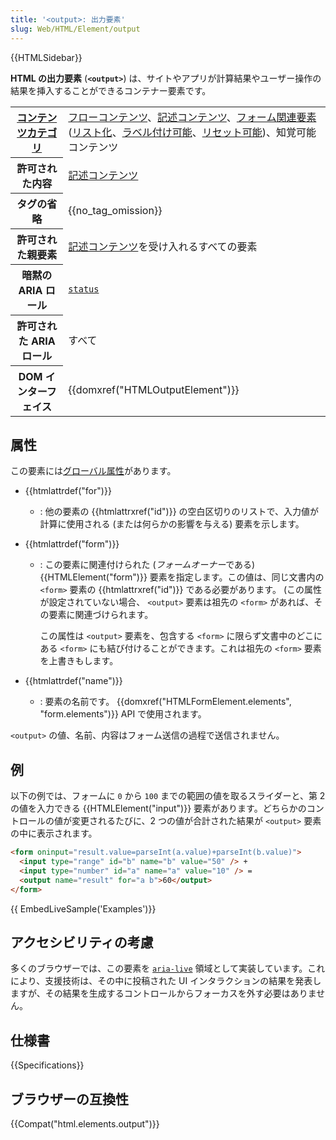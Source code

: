 ```yaml
---
title: '<output>: 出力要素'
slug: Web/HTML/Element/output
---
```


{{HTMLSidebar}}

**HTML の出力要素** (**`<output>`**) は、サイトやアプリが計算結果やユーザー操作の結果を挿入することができるコンテナー要素です。

<table class="properties">
  <tbody>
    <tr>
      <th scope="row">
        <a href="/ja/docs/Web/HTML/Content_categories">コンテンツカテゴリ</a>
      </th>
      <td>
        <a href="/ja/docs/Web/HTML/Content_categories#フローコンテンツ"
          >フローコンテンツ</a
        >、<a href="/ja/docs/Web/HTML/Content_categories#記述コンテンツ"
          >記述コンテンツ</a
        >、<a href="/ja/docs/Web/HTML/Content_categories#フォーム関連コンテンツ"
          >フォーム関連要素</a
        >
        (<a href="/ja/docs/Web/HTML/Content_categories#リスト化">リスト化</a
        >、<a href="/ja/docs/Web/HTML/Content_categories#ラベル付け可能"
          >ラベル付け可能</a
        >、<a href="/ja/docs/Web/HTML/Content_categories#リセット可能"
          >リセット可能</a
        >)、知覚可能コンテンツ
      </td>
    </tr>
    <tr>
      <th scope="row">許可された内容</th>
      <td>
        <a href="/ja/docs/Web/HTML/Content_categories#記述コンテンツ"
          >記述コンテンツ</a
        >
      </td>
    </tr>
    <tr>
      <th scope="row">タグの省略</th>
      <td>{{no_tag_omission}}</td>
    </tr>
    <tr>
      <th scope="row">許可された親要素</th>
      <td>
        <a href="/ja/docs/Web/HTML/Content_categories#記述コンテンツ"
          >記述コンテンツ</a
        >を受け入れるすべての要素
      </td>
    </tr>
    <tr>
      <th scope="row">暗黙の ARIA ロール</th>
      <td><code><a href="/ja/docs/Web/Accessibility/ARIA/Roles/status_role">status</a></code></td>
    </tr>
    <tr>
      <th scope="row">許可された ARIA ロール</th>
      <td>すべて</td>
    </tr>
    <tr>
      <th scope="row">DOM インターフェイス</th>
      <td>{{domxref("HTMLOutputElement")}}</td>
    </tr>
  </tbody>
</table>

## 属性

この要素には[グローバル属性](/ja/docs/Web/HTML/Global_attributes)があります。

- {{htmlattrdef("for")}}
  - : 他の要素の {{htmlattrxref("id")}} の空白区切りのリストで、入力値が計算に使用される (または何らかの影響を与える) 要素を示します。
- {{htmlattrdef("form")}}

  - : この要素に関連付けられた (*フォームオーナー*である) {{HTMLElement("form")}} 要素を指定します。この値は、同じ文書内の `<form>` 要素の {{htmlattrxref("id")}} である必要があります。 (この属性が設定されていない場合、 `<output>` 要素は祖先の `<form>` があれば、その要素に関連づけられます。

    この属性は `<output>` 要素を、包含する `<form>` に限らず文書中のどこにある `<form>` にも結び付けることができます。これは祖先の `<form>` 要素を上書きもします。

- {{htmlattrdef("name")}}
  - : 要素の名前です。 {{domxref("HTMLFormElement.elements", "form.elements")}} API で使用されます。

`<output>` の値、名前、内容はフォーム送信の過程で送信されません。

## 例

以下の例では、フォームに `0` から `100` までの範囲の値を取るスライダーと、第 2 の値を入力できる {{HTMLElement("input")}} 要素があります。どちらかのコントロールの値が変更されるたびに、2 つの値が合計された結果が `<output>` 要素の中に表示されます。

```html
<form oninput="result.value=parseInt(a.value)+parseInt(b.value)">
  <input type="range" id="b" name="b" value="50" /> +
  <input type="number" id="a" name="a" value="10" /> =
  <output name="result" for="a b">60</output>
</form>
```

{{ EmbedLiveSample('Examples')}}

## アクセシビリティの考慮

多くのブラウザーでは、この要素を [`aria-live`](/ja/docs/Web/Accessibility/ARIA/ARIA_Live_Regions) 領域として実装しています。これにより、支援技術は、その中に投稿された UI インタラクションの結果を発表しますが、その結果を生成するコントロールからフォーカスを外す必要はありません。

## 仕様書

{{Specifications}}

## ブラウザーの互換性

{{Compat("html.elements.output")}}
